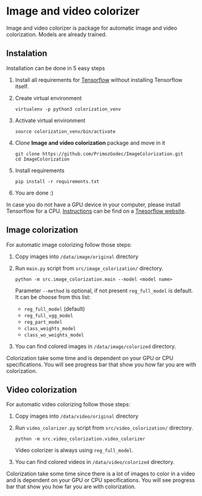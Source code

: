 Image and video colorizer
=========================

Image and video colorizer is package for automatic image and video colorization. 
Models are already trained.

## Instalation

Installation can be done in 5 easy steps

1.  Install all requirements for [Tensorflow](https://www.tensorflow.org/install/ "Tensorflow")
    without installing Tensorflow itself. 
    
2.  Create virtual environment
    
        virtualenv -p python3 colorization_venv
        
3.  Activate virtual environment

        source colorization_venv/bin/activate
        
4.  Clone **Image and video colorization** package and move in it

        git clone https://github.com/PrimozGodec/ImageColorization.git
        cd ImageColorization
        
5.  Install requirements

        pip install -r requirements.txt
        
6.  You are done :)

In case you do not have a GPU device in your computer, please install Tensorflow 
for a CPU. [Instructions](https://www.tensorflow.org/install/ "Tensorflow") can be find
on a [Tnesorflow website](https://www.tensorflow.org/install/ "Tensorflow").

## Image colorization

For automatic image colorizing follow those steps:

1.  Copy images into `/data/image/original` directory

2.  Run `main.py` script from `src/image_colorization/` directory.

        python -m src.image_colorization.main --model <model name>
     
    Parameter `--method` is optional, if not present `reg_full_model` is default.
    It can be choose from this list:

    * `reg_full_model` (default)
    * `reg_full_vgg_model`
    * `reg_part_model`
    * `class_weights_model`
    * `class_wo_weights_model`

3. You can find colored images in `/data/image/colorized` directory.

Colorization take some time and is dependent on your GPU or CPU specifications. 
You will see progress bar that show you how far you are with colorization.

## Video colorization

For automatic video colorizing follow those steps:

1.  Copy images into `/data/video/original` directory

2.  Run `video_colorizer.py` script from `src/video_colorization/` directory.

        python -m src.video_colorization.video_colorizer
     
    Video colorizer is always using `reg_full_model`.

3. You can find colored videos in `/data/video/colorized` directory.

Colorization take some time  since there is a lot of images to color in a video
and is dependent on your GPU or CPU specifications. 
You will see progress bar that show you how far you are with colorization.